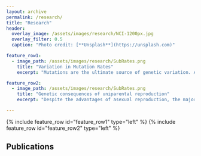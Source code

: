 ```yaml
---
layout: archive
permalink: /research/
title: "Research"
header:
  overlay_image: /assets/images/research/NCI-1200px.jpg
  overlay_filter: 0.5
  caption: "Photo credit: [**Unsplash**](https://unsplash.com)"

feature_row1:
  - image_path: /assets/images/research/SubRates.png
    title: "Variation in Mutation Rates"
    excerpt: "Mutations are the ultimate source of genetic variation. Although it has become easier to obtain good estimate of mutation rates, we still know very little about how these rates vary within and between species. My research utilizes bioinformatic analyses to estimate the mutations rates for different types of mutations (single nucleotide substitutions, indels, copy number variants, microsatellites, transposable elements) from mutation accumulation lines of *Daphnia magna*. I have found significant intraspecific variation in mutations rates between genotypes and populations as well as between the nuclear and mitochondrial genome ([Ho *et al.*, 2020]( https://doi.org/10.1093/molbev/msaa142)). It is also becoming clear that rates for different mutation types do not strongly covary across genotypes ([Ho *et al.*, 2019]( https://doi.org/10.1093/molbev/msz118)). These results have implications for the evolution of mutation rates and their impacts on the genome."

feature_row2:
  - image_path: /assets/images/research/SubRates.png
    title: "Genetic consequences of uniparental reproduction"
    excerpt: "Despite the advantages of asexual reproduction, the majority of species are sexual and outcrossing. The rarity of highly clonal/selfing species may be attributed to their low efficacy of selection, leading to the accumulation of deleterious mutations and eventual extinction. By incorporating biologically relevant parameters to existing population genetics theory, I showed that: i) the rate of deleterious mutation accumulation is elevated in selfing species experiencing fluctuations in selection (([Ho *et al.*, 2018]( https://doi.org/10.1111/evo.13553)), ii) asexual/selfing species are less likely to outcompete sexual/outcrossing species when descendants inherit their deleterious mutation load (([Ho *et al.*, 2017]( https://doi.org/10.1111/evo.13260)). In addition to my theoretical work, I have also revealed genomic signatures indicative of long-term asexual reproduction and low selection efficacy in the duckweed, *Spirodela polyrhiza* ([Ho *et al.*, 2019](https://doi.org/10.1111/nph.16056))."

---
```


{% include feature_row id="feature_row1" type="left" %}
{% include feature_row id="feature_row2" type="left" %}

## Publications